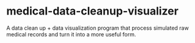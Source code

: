 # medical-data-cleanup-visualizer
A data clean up + data visualization program that process simulated raw medical records and turn it into a more useful form.


### 
